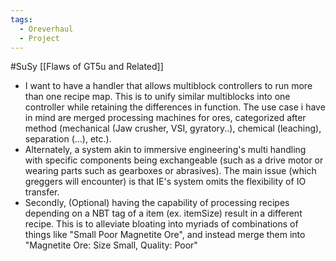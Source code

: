 ```yaml
---
tags:
  - Oreverhaul
  - Project
---
```

#SuSy
[[Flaws of GT5u and Related]]
- I want to have a handler that allows multiblock controllers to run more than one recipe map.
	This is to unify similar multiblocks into one controller while retaining the differences in function. 
	The use case i have in mind are merged processing machines for ores, categorized after method (mechanical (Jaw crusher, VSI, gyratory..), chemical (leaching), separation (...), etc.). 
- Alternately, a system akin to immersive engineering's multi handling with specific components being exchangeable (such as a drive motor or wearing parts such as gearboxes or abrasives).
	The main issue (which greggers will encounter) is that IE's system omits the flexibility of IO transfer.
- Secondly, (Optional) having the capability of processing recipes depending on a NBT tag of a item (ex. itemSize) result in a different recipe.
	 This is to alleviate bloating into myriads of combinations of things like "Small Poor Magnetite Ore", and instead merge them into "Magnetite Ore: Size Small, Quality: Poor"